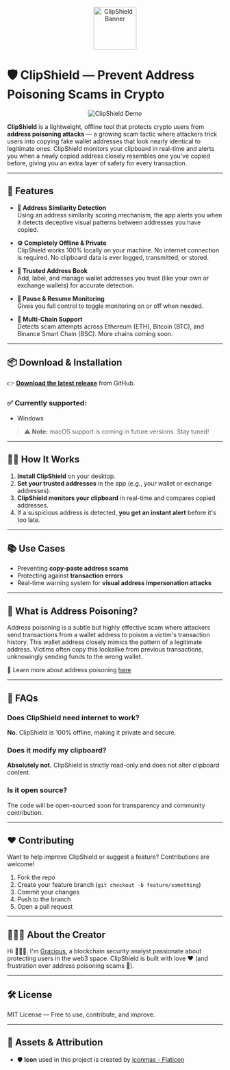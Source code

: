 <p align="center">
  <img src="https://github.com/user-attachments/assets/76f26cdc-b9b3-481c-b39d-8e03bfd1ba95" alt="ClipShield Banner" width="100"/>
</p>

# 🛡️ ClipShield — Prevent Address Poisoning Scams in Crypto

<p align="center">
  <img src="https://github.com/user-attachments/assets/414357bb-eb83-4fbb-8b33-e66539d5f4ac" alt="ClipShield Demo" />
</p>

**ClipShield** is a lightweight, offline tool that protects crypto users from **address poisoning attacks** — a growing scam tactic where attackers trick users into copying fake wallet addresses that look nearly identical to legitimate ones. ClipShield monitors your clipboard in real-time and alerts you when a newly copied address closely resembles one you've copied before, giving you an extra layer of safety for every transaction.

---

## 🚀 Features

- **🧠 Address Similarity Detection**  
  Using an address similarity scoring mechanism, the app alerts you when it detects deceptive visual patterns between addresses you have copied.

- **⚙️ Completely Offline & Private**  
  ClipShield works 100% locally on your machine. No internet connection is required. No clipboard data is ever logged, transmitted, or stored.

- **🧾 Trusted Address Book**  
  Add, label, and manage wallet addresses you trust (like your own or exchange wallets) for accurate detection.

- **🔁 Pause & Resume Monitoring**  
  Gives you full control to toggle monitoring on or off when needed.

- **🔗 Multi-Chain Support**  
  Detects scam attempts across Ethereum (ETH), Bitcoin (BTC), and Binance Smart Chain (BSC). More chains coming soon.

---

## 📦 Download & Installation

👉 **[Download the latest release](https://github.com/Greyshaws/ClipShield/releases/latest)** from GitHub.

### ✅ Currently supported:
- Windows

> ⚠️ **Note:** macOS support is coming in future versions. Stay tuned!

---

## 🧑‍💻 How It Works

1. **Install ClipShield** on your desktop.
2. **Set your trusted addresses** in the app (e.g., your wallet or exchange addresses).
3. **ClipShield monitors your clipboard** in real-time and compares copied addresses.
4. If a suspicious address is detected, **you get an instant alert** before it's too late.

---

## 📚 Use Cases

- Preventing **copy-paste address scams**
- Protecting against **transaction errors**
- Real-time warning system for **visual address impersonation attacks**

---

## 🧠 What is Address Poisoning?

Address poisoning is a subtle but highly effective scam where attackers send transactions from a wallet address to poison a victim's transaction history. This wallet address closely mimics the pattern of a legitimate address. Victims often copy this lookalike from previous transactions, unknowingly sending funds to the wrong wallet.

🔗 Learn more about address poisoning [here](https://medium.com/@gracious09/address-poisoning-in-defi-a-case-study-of-the-florence-finance-exploit-87c7047a8806)

---

## 🙋 FAQs

### Does ClipShield need internet to work?
**No.** ClipShield is 100% offline, making it private and secure.

### Does it modify my clipboard?
**Absolutely not.** ClipShield is strictly read-only and does not alter clipboard content.

### Is it open source?
The code will be open-sourced soon for transparency and community contribution.

---

## ❤️ Contributing

Want to help improve ClipShield or suggest a feature? Contributions are welcome!

1. Fork the repo
2. Create your feature branch (`git checkout -b feature/something`)
3. Commit your changes
4. Push to the branch
5. Open a pull request

---

## 👩🏽‍💻 About the Creator

Hi 🙋🏽‍♀️. I'm [Gracious](https://www.linkedin.com/in/gracious-igwe-105a63b8/), a blockchain security analyst passionate about protecting users in the web3 space. ClipShield is built with love ❤️ (and frustration over address poisoning scams 😤).


---

## 🛠 License

MIT License — Free to use, contribute, and improve.

---

## 📎 Assets & Attribution

- 🛡️ **Icon** used in this project is created by [iconmas - Flaticon](https://www.flaticon.com/free-icons/defence)
